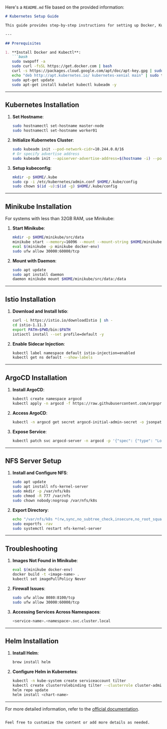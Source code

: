 Here's a `README.md` file based on the provided information:

```markdown
# Kubernetes Setup Guide

This guide provides step-by-step instructions for setting up Docker, Kubernetes, Minikube, Istio, ArgoCD, and other tools on Ubuntu.

---

## Prerequisites

1. **Install Docker and Kubectl**:
   ```bash
   sudo swapoff -a
   sudo curl -fsSL https://get.docker.com | bash
   curl -s https://packages.cloud.google.com/apt/doc/apt-key.gpg | sudo apt-key add -
   echo "deb http://apt.kubernetes.io/ kubernetes-xenial main" | sudo tee /etc/apt/sources.list.d/kubernetes.list
   sudo apt-get update
   sudo apt-get install kubelet kubectl kubeadm -y
   ```

---

## Kubernetes Installation

1. **Set Hostname**:
   ```bash
   sudo hostnamectl set-hostname master-node
   sudo hostnamectl set-hostname worker01
   ```

2. **Initialize Kubernetes Cluster**:
   ```bash
   sudo kubeadm init --pod-network-cidr=10.244.0.0/16
   # Or specify advertise address
   sudo kubeadm init --apiserver-advertise-address=$(hostname -i) --pod-network-cidr=10.244.0.0/16
   ```

3. **Setup kubeconfig**:
   ```bash
   mkdir -p $HOME/.kube
   sudo cp -i /etc/kubernetes/admin.conf $HOME/.kube/config
   sudo chown $(id -u):$(id -g) $HOME/.kube/config
   ```

---

## Minikube Installation

For systems with less than 32GB RAM, use Minikube:

1. **Start Minikube**:
   ```bash
   mkdir -p $HOME/minikube/src/data
   minikube start --memory=16096 --mount --mount-string $HOME/minikube/src/data:/data
   eval $(minikube -p minikube docker-env)
   sudo ufw allow 30000:60000/tcp
   ```

2. **Mount with Daemon**:
   ```bash
   sudo apt update
   sudo apt install daemon
   daemon minikube mount $HOME/minikube/src/data:/data
   ```

---

## Istio Installation

1. **Download and Install Istio**:
   ```bash
   curl -L https://istio.io/downloadIstio | sh -
   cd istio-1.11.3
   export PATH=$PWD/bin:$PATH
   istioctl install --set profile=default -y
   ```

2. **Enable Sidecar Injection**:
   ```bash
   kubectl label namespace default istio-injection=enabled
   kubectl get ns default --show-labels
   ```

---

## ArgoCD Installation

1. **Install ArgoCD**:
   ```bash
   kubectl create namespace argocd
   kubectl apply -n argocd -f https://raw.githubusercontent.com/argoproj/argo-cd/stable/manifests/install.yaml
   ```

2. **Access ArgoCD**:
   ```bash
   kubectl -n argocd get secret argocd-initial-admin-secret -o jsonpath="{.data.password}" | base64 -d
   ```

3. **Expose Service**:
   ```bash
   kubectl patch svc argocd-server -n argocd -p '{"spec": {"type": "LoadBalancer", "externalIPs":["192.168.100.236"]}}'
   ```

---

## NFS Server Setup

1. **Install and Configure NFS**:
   ```bash
   sudo apt update
   sudo apt install nfs-kernel-server
   sudo mkdir -p /var/nfs/k8s
   sudo chmod -R 777 /var/nfs
   sudo chown nobody:nogroup /var/nfs/k8s
   ```

2. **Export Directory**:
   ```bash
   echo "/var/nfs/k8s *(rw,sync,no_subtree_check,insecure,no_root_squash)" | sudo tee -a /etc/exports
   sudo exportfs -rav
   sudo systemctl restart nfs-kernel-server
   ```

---

## Troubleshooting

1. **Images Not Found in Minikube**:
   ```bash
   eval $(minikube docker-env)
   docker build -t <image-name> .
   kubectl set imagePullPolicy Never
   ```

2. **Firewall Issues**:
   ```bash
   sudo ufw allow 8080:8100/tcp
   sudo ufw allow 30000:60000/tcp
   ```

3. **Accessing Services Across Namespaces**:
   ```bash
   <service-name>.<namespace>.svc.cluster.local
   ```

---

## Helm Installation

1. **Install Helm**:
   ```bash
   brew install helm
   ```

2. **Configure Helm in Kubernetes**:
   ```bash
   kubectl -n kube-system create serviceaccount tilter
   kubectl create clusterrolebinding tilter --clusterrole cluster-admin --serviceaccount=kube-system:tilter
   helm repo update
   helm install <chart-name>
   ```

---

For more detailed information, refer to the [official documentation](https://kubernetes.io/docs/home/).
```

Feel free to customize the content or add more details as needed.
